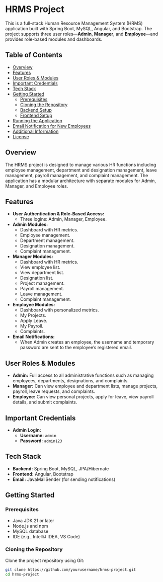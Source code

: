 
# HRMS Project

This is a full-stack Human Resource Management System (HRMS) application built with Spring Boot, MySQL, Angular, and Bootstrap. The project supports three user roles—**Admin**, **Manager**, and **Employee**—and provides role-based modules and dashboards.

## Table of Contents

- [Overview](#overview)
- [Features](#features)
- [User Roles & Modules](#user-roles--modules)
- [Important Credentials](#important-credentials)
- [Tech Stack](#tech-stack)
- [Getting Started](#getting-started)
  - [Prerequisites](#prerequisites)
  - [Cloning the Repository](#cloning-the-repository)
  - [Backend Setup](#backend-setup)
  - [Frontend Setup](#frontend-setup)
- [Running the Application](#running-the-application)
- [Email Notification for New Employees](#email-notification-for-new-employees)
- [Additional Information](#additional-information)
- [License](#license)

## Overview

The HRMS project is designed to manage various HR functions including employee management, department and designation management, leave management, payroll management, and complaint management. The application has a modular architecture with separate modules for Admin, Manager, and Employee roles.

## Features

- **User Authentication & Role-Based Access:**
  - Three logins: Admin, Manager, Employee.
- **Admin Modules:**
  - Dashboard with HR metrics.
  - Employee management.
  - Department management.
  - Designation management.
  - Complaint management.
- **Manager Modules:**
  - Dashboard with HR metrics.
  - View employee list.
  - View department list.
  - Designation list.
  - Project management.
  - Payroll management.
  - Leave management.
  - Complaint management.
- **Employee Modules:**
  - Dashboard with personalized metrics.
  - My Projects.
  - Apply Leave.
  - My Payroll.
  - Complaints.
- **Email Notifications:**
  - When Admin creates an employee, the username and temporary password are sent to the employee’s registered email.

## User Roles & Modules

- **Admin:** Full access to all administrative functions such as managing employees, departments, designations, and complaints.
- **Manager:** Can view employee and department lists, manage projects, payroll, leave requests, and complaints.
- **Employee:** Can view personal projects, apply for leave, view payroll details, and submit complaints.

## Important Credentials

- **Admin Login:**
  - **Username:** `admin`
  - **Password:** `admin123`

## Tech Stack

- **Backend:** Spring Boot, MySQL, JPA/Hibernate
- **Frontend:** Angular, Bootstrap
- **Email:** JavaMailSender (for sending notifications)

## Getting Started

### Prerequisites

- Java JDK 21 or later
- Node.js and npm
- MySQL database
- IDE (e.g., IntelliJ IDEA, VS Code)

### Cloning the Repository

Clone the project repository using Git:

```bash
git clone https://github.com/yourusername/hrms-project.git
cd hrms-project

